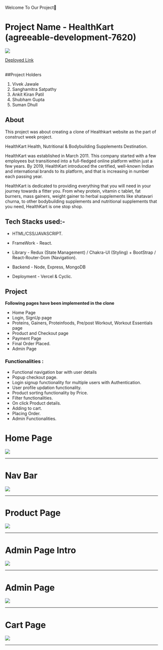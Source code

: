 
Welcome To Our Project👋

# Project Name -  HealthKart (agreeable-development-7620)

<img src='https://static1.hkrtcdn.com/hknext/static/media/common/hk.png'/>

<a target="_blank" href="https://health-mart-frontend.vercel.app/">Deployed Link</a>

<br />
##Project Holders

1. Vivek Jawale
2. Sanghamitra Satpathy
3. Ankit Kiran Patil
4. Shubham Gupta
5. Suman Dhull


## About
This project was about creating a clone of Healthkart website as the part of construct week project. 

HealthKart Health, Nutritional & Bodybuilding Supplements Destination.

HealthKart was established in March 2011. This company started with a few employees but transitioned into a full-fledged online platform within just a few years. By 2019, HealthKart introduced the certified, well-known Indian and international brands to its platform, and that is increasing in number each passing year.

HealthKart is dedicated to providing everything that you will need in your journey towards a fitter you. From whey protein, vitamin c tablet, fat burners, mass gainers, weight gainer to herbal supplements like shatavari churna, to other bodybuilding supplements and nutritional supplements that you need, HealthKart is one stop shop.


## Tech Stacks used:- 

* HTML/CSS/JAVASCRIPT.

* FrameWork - React. 

* Library - Redux (State Management) / Chakra-UI (Styling) + BootStrap / React-Router-Dom (Navigation).

* Backend - Node, Express, MongoDB

* Deployment - Vercel & Cyclic.

## Project
**Following pages have been implemented in the clone**
* Home Page
* Login, SignUp page 
* Proteins, Gainers, Proteinfoods, Pre/post Workout, Workout Essentials page 
* Product and Checkout page 
* Payment Page
* Final Order Placed.  
* Admin Page


### Functionalities :
* Functional navigation bar with user details
* Popup checkout page.
* Login signup functionality for multiple users with Authentication.
* User profile updation functionality.
* Product sorting functionality by Price.
* Filter functionalities.
* On click Product details.
* Adding to cart.
* Placing Order.
* Admin Functionalities.

<h1>Home Page</h1>
<img src="https://i.postimg.cc/KzdBFNT6/homepage-healthkart.png" />
<br />
<hr />

<h1>Nav Bar</h1>
<img src="https://i.postimg.cc/SRdSVQmg/navbar-healthkart.png" />
<br />
<hr />

<h1>Product Page</h1>
<img src="https://i.postimg.cc/GpDbVxc8/product-page-healthkart.png" />
<br />
<hr />



<h1>Admin Page Intro</h1>
<img src="https://i.postimg.cc/nLqt0Vkq/admin-1-healthkart.png" />
<br />
<hr />


<h1>Admin Page</h1>
<img src="https://i.postimg.cc/HsrR6sWj/admin-2-healthkart.png" />
<br />
<hr />


<h1>Cart Page</h1>
<img src="https://i.postimg.cc/d1WN9gz8/cart-page-healthkart.png" />
<br />
<hr />


